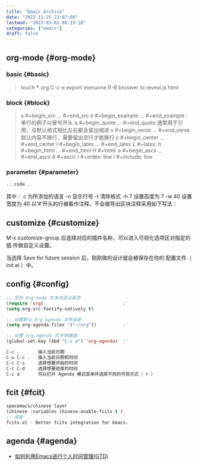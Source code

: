 ```yaml
---
title: "Emacs Archive"
date: "2022-11-25 23:07:00"
lastmod: "2023-03-02 08:19:18"
categories: ["emacs"]
draft: false
---
```


## org-mode {#org-mode}


### basic {#basic}

> touch **\***.org
> C-c-e   export menuone
> R-B     broswer to reveal.js html


### block {#block}

> s    #+begin_src ... #+end_src
> e    #+begin_example ... #+end_example  : 单行的例子以冒号开头
> q    #+begin_quote ... #+end_quote      通常用于引用，与默认格式相比左右都会留出缩进
> v    #+begin_verse ... #+end_verse      默认内容不换行，需要留出空行才能换行
> c    #+begin_center ... #+end_center
> l    #+begin_latex ... #+end_latex
> L    #+latex:
> h    #+begin_html ... #+end_html
> H    #+html:
> a    #+begin_ascii ... #+end_ascii
> A    #+ascii:
> i    #+index: line
> I    #+include: line


### parameter {#parameter}

```c { linenos=table, linenostart=1 }
...code...
```

其中：
  c 为所添加的语言
  -n 显示行号
  -t 清除格式
  -h 7 设置高度为 7 -w 40 设置宽度为 40
以‘#‘开头的行被看作注释，不会被导出区块注释采用如下写法：


## customize {#customize}

M-x customize-group 后选择对应的插件名称，可以进入可视化选项区对指定的插 件做自定义设置。

当选择 Save for future session 后，刚刚做的设计就会被保存在你的 配置文件（ init.el ）中。


## config {#config}

```lisp
;; 添加 Org-mode 文本内语法高亮
(require 'org)								;'
(setq org-src-fontify-natively t)

;; 设置默认 Org Agenda 文件目录
(setq org-agenda-files '("~/org"))			;'

;; 设置 org-agenda 打开快捷键
(global-set-key (kbd "C-c a") 'org-agenda)	;'

C-c . 		插入当前日期
C-u C-c . 	插入当前日期和时间
C-c C-s 	选择想要开始的时间
C-c C-d 	选择想要结束的时间
C-c a 		可以打开 Agenda 模式菜单并选择不同的可视方式（ r ）
```


## fcit {#fcit}

```lisp
spacemacs/chinese layer
(chinese :variables chinese-enable-fcitx t )
;; 或者
fcitx.el - Better fcitx integration for Emacs.
```


## agenda {#agenda}

-   [如何利用Emacs进行个人时间管理(GTD)](https://www.cnblogs.com/yangruiGB2312/p/9101838.html)